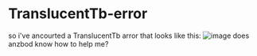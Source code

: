# TranslucentTb-error
so i've ancourted a TranslucentTb arror that looks like this:
![image](https://github.com/Synic223/TranslucentTb-error/assets/152651736/eb555e5a-6154-4a6c-871d-b83286621537)
does anzbod know how to help me?
